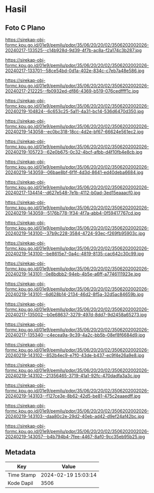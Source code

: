 # Hasil

## Foto C Plano

https://sirekap-obj-formc.kpu.go.id/01e9/pemilu/pdpr/35/06/20/20/02/3506202002026-20240217-133525--c14b928d-9d39-4f7b-ac8a-f2a174c3b287.jpg

https://sirekap-obj-formc.kpu.go.id/01e9/pemilu/pdpr/35/06/20/20/02/3506202002026-20240217-133701--58ce54bd-0d1a-402e-834c-c7eb7a48e586.jpg

https://sirekap-obj-formc.kpu.go.id/01e9/pemilu/pdpr/35/06/20/20/02/3506202002026-20240217-212225--fb0932ed-df86-4369-b519-076cedffff1c.jpg

https://sirekap-obj-formc.kpu.go.id/01e9/pemilu/pdpr/35/06/20/20/02/3506202002026-20240219-104824--6c653c25-5a11-4a31-bc14-536d6470d350.jpg

https://sirekap-obj-formc.kpu.go.id/01e9/pemilu/pdpr/35/06/20/20/02/3506202002026-20240219-143058--ec0bc318-18cc-4d2e-bf67-66624e561ec2.jpg

https://sirekap-obj-formc.kpu.go.id/01e9/pemilu/pdpr/35/06/20/20/02/3506202002026-20240219-105723--62e0b675-0c32-4bcf-afbb-d4f10fb4e8cb.jpg

https://sirekap-obj-formc.kpu.go.id/01e9/pemilu/pdpr/35/06/20/20/02/3506202002026-20240219-143059--06bae8bf-6f1f-4d3d-8641-ed40deba6684.jpg

https://sirekap-obj-formc.kpu.go.id/01e9/pemilu/pdpr/35/06/20/20/02/3506202002026-20240217-134414--d627e548-7e1b-4112-b0ad-3ed15eaaacf0.jpg

https://sirekap-obj-formc.kpu.go.id/01e9/pemilu/pdpr/35/06/20/20/02/3506202002026-20240219-143059--5176b778-1f34-4f7a-abb4-0f59417767cd.jpg

https://sirekap-obj-formc.kpu.go.id/01e9/pemilu/pdpr/35/06/20/20/02/3506202002026-20240219-143100--37b9c228-3584-4724-93ec-f269fb95903c.jpg

https://sirekap-obj-formc.kpu.go.id/01e9/pemilu/pdpr/35/06/20/20/02/3506202002026-20240219-143100--be8615e7-0a4c-4819-8135-cac642c30c99.jpg

https://sirekap-obj-formc.kpu.go.id/01e9/pemilu/pdpr/35/06/20/20/02/3506202002026-20240219-143101--0e8bdbb2-94eb-4b5e-a6ff-a7746111923e.jpg

https://sirekap-obj-formc.kpu.go.id/01e9/pemilu/pdpr/35/06/20/20/02/3506202002026-20240219-143101--6d628b14-2134-46d2-8f5a-32d5ac84659b.jpg

https://sirekap-obj-formc.kpu.go.id/01e9/pemilu/pdpr/35/06/20/20/02/3506202002026-20240217-135002--b0e68637-3279-497d-8dd7-9d2458a65273.jpg

https://sirekap-obj-formc.kpu.go.id/01e9/pemilu/pdpr/35/06/20/20/02/3506202002026-20240217-135340--c4ecea9a-9c39-4a2c-bb5b-08ef8f6684d9.jpg

https://sirekap-obj-formc.kpu.go.id/01e9/pemilu/pdpr/35/06/20/20/02/3506202002026-20240219-143102--852b4ec9-e7f0-43de-b437-ec9f4e26a9e8.jpg

https://sirekap-obj-formc.kpu.go.id/01e9/pemilu/pdpr/35/06/20/20/02/3506202002026-20240219-143102--21356465-3719-41a1-92fc-470dadfa3a3c.jpg

https://sirekap-obj-formc.kpu.go.id/01e9/pemilu/pdpr/35/06/20/20/02/3506202002026-20240219-143103--f127ce3e-8b62-42d5-be81-475c2eaaedff.jpg

https://sirekap-obj-formc.kpu.go.id/01e9/pemilu/pdpr/35/06/20/20/02/3506202002026-20240219-143103--daa80c2e-29d2-40eb-ad42-d9ef24af42bc.jpg

https://sirekap-obj-formc.kpu.go.id/01e9/pemilu/pdpr/35/06/20/20/02/3506202002026-20240219-143057--b4b794b4-7fee-4467-8af0-9cc35eb95b25.jpg


## Metadata

| Key        | Value               |
| ---------- | ------------------- |
| Time Stamp | 2024-02-19 15:03:14 |
| Kode Dapil | 3506                |



